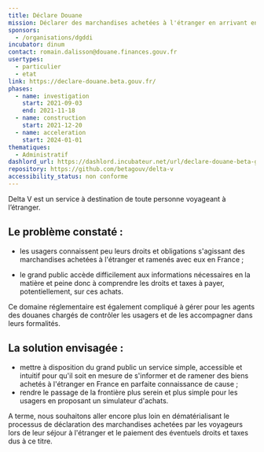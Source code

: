 ```yaml
---
title: Déclare Douane
mission: Déclarer des marchandises achetées à l'étranger en arrivant en France
sponsors:
  - /organisations/dgddi
incubator: dinum
contact: romain.dalisson@douane.finances.gouv.fr
usertypes:
  - particulier
  - etat
link: https://declare-douane.beta.gouv.fr/
phases:
  - name: investigation
    start: 2021-09-03
    end: 2021-11-18
  - name: construction
    start: 2021-12-20
  - name: acceleration
    start: 2024-01-01
thematiques:
  - Administratif
dashlord_url: https://dashlord.incubateur.net/url/declare-douane-beta-gouv-fr/
repository: https://github.com/betagouv/delta-v
accessibility_status: non conforme
---
```

Delta V est un service à destination de toute personne voyageant à l’étranger.

## Le problème constaté :

- les usagers connaissent peu leurs droits et obligations s'agissant des marchandises achetées à l'étranger et ramenés avec eux en France ;

- le grand public accède difficilement aux informations nécessaires en la matière et peine donc à comprendre les droits et taxes à payer, potentiellement, sur ces achats.

Ce domaine réglementaire est également compliqué à gérer pour les agents des douanes chargés de contrôler les usagers et de les accompagner dans leurs formalités.


## La solution envisagée :

- mettre à disposition du grand public un service simple, accessible et intuitif pour qu'il soit en mesure de s'informer et de ramener des biens achetés à l'étranger en France en parfaite connaissance de cause ;
- rendre le passage de la frontière plus serein et plus simple pour les usagers en proposant un simulateur d'achats.

A terme, nous souhaitons aller encore plus loin en dématérialisant le processus de déclaration des marchandises achetées par les voyageurs lors de leur séjour à l'étranger et le paiement des éventuels droits et taxes dus à ce titre.